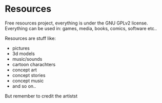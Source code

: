 # Resources
Free resources project, everything is under the GNU GPLv2 license. Everything can be used in: games, media, books, comics, software etc.. 

Resources are stuff like: 

- pictures
- 3d models 
- music/sounds 
- cartoon charachters 
- concept art 
- concept stories
- concept music
- and so on.. 

But remember to credit the artistst

